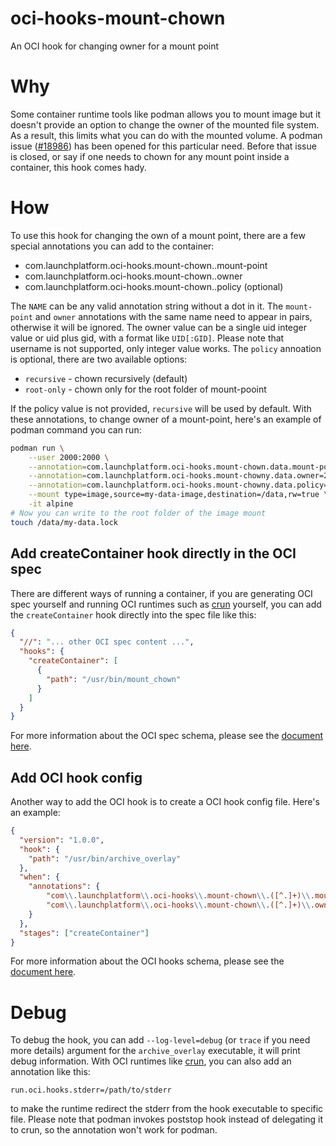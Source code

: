 # oci-hooks-mount-chown
An OCI hook for changing owner for a mount point

# Why

Some container runtime tools like podman allows you to mount image but it doesn't provide an option to change the owner of the mounted file system.
As a result, this limits what you can do with the mounted volume.
A podman issue ([#18986](https://github.com/containers/podman/issues/18986)) has been opened for this particular need.
Before that issue is closed, or say if one needs to chown for any mount point inside a container, this hook comes hady.

# How

To use this hook for changing the own of a mount point, there are a few special annotations you can add to the container:

- com.launchplatform.oci-hooks.mount-chown.<NAME>.mount-point
- com.launchplatform.oci-hooks.mount-chown.<NAME>.owner
- com.launchplatform.oci-hooks.mount-chown.<NAME>.policy (optional)

The `NAME` can be any valid annotation string without a dot in it.
The `mount-point` and `owner` annotations with the same name need to appear in pairs, otherwise it will be ignored.
The owner value can be a single uid integer value or uid plus gid, with a format like `UID[:GID]`.
Please note that username is not supported, only integer value works.
The `policy` annoation is optional, there are two available options:

- `recursive` - chown recursively (default)
- `root-only` - chown only for the root folder of mount-pooint

If the policy value is not provided, `recursive` will be used by default.
With these annotations, to change owner of a mount-point, here's an example of podman command you can run:

```bash
podman run \
    --user 2000:2000 \
    --annotation=com.launchplatform.oci-hooks.mount-chown.data.mount-point=/data \
    --annotation=com.launchplatform.oci-hooks.mount-chowny.data.owner=2000:2000 \
    --annotation=com.launchplatform.oci-hooks.mount-chowny.data.policy=root-only \
    --mount type=image,source=my-data-image,destination=/data,rw=true \
    -it alpine
# Now you can write to the root folder of the image mount
touch /data/my-data.lock
```

## Add createContainer hook directly in the OCI spec

There are different ways of running a container, if you are generating OCI spec yourself and running OCI runtimes such as [crun](https://github.com/containers/crun) yourself, you can add the `createContainer` hook directly into the spec file like this:

```json
{
  "//": "... other OCI spec content ...",
  "hooks": {
    "createContainer": [
      {
        "path": "/usr/bin/mount_chown"
      }
    ]
  }
}
```

For more information about the OCI spec schema, please see the [document here](https://github.com/opencontainers/runtime-spec/blob/48415de180cf7d5168ca53a5aa27b6fcec8e4d81/config.md#posix-platform-hooks).

## Add OCI hook config

Another way to add the OCI hook is to create a OCI hook config file.
Here's an example:

```json
{
  "version": "1.0.0",
  "hook": {
    "path": "/usr/bin/archive_overlay"
  },
  "when": {
    "annotations": {
        "com\\.launchplatform\\.oci-hooks\\.mount-chown\\.([^.]+)\\.mount-point": "(.+)",
        "com\\.launchplatform\\.oci-hooks\\.mount-chown\\.([^.]+)\\.owner": "(.+)"
    }
  },
  "stages": ["createContainer"]
}
```

For more information about the OCI hooks schema, please see the [document here](https://github.com/containers/podman/blob/v3.4.7/pkg/hooks/docs/oci-hooks.5.md).

# Debug

To debug the hook, you can add `--log-level=debug` (or `trace` if you need more details) argument for the `archive_overlay` executable, it will print debug information.
With OCI runtimes like [crun](https://github.com/containers/crun), you can also add an annotation like this:

```
run.oci.hooks.stderr=/path/to/stderr
```

to make the runtime redirect the stderr from the hook executable to specific file.
Please note that podman invokes poststop hook instead of delegating it to crun, so the annotation won't work for podman.

